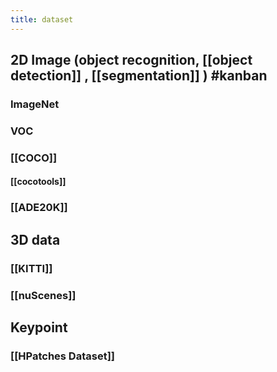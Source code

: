 ```yaml
---
title: dataset
---
```


## 2D Image (object recognition, [[object detection]] , [[segmentation]] ) #kanban
### ImageNet
### VOC
### [[COCO]]
#### [[cocotools]]
### [[ADE20K]]
## 3D data
### [[KITTI]]
### [[nuScenes]]
## Keypoint
### [[HPatches Dataset]]
##
